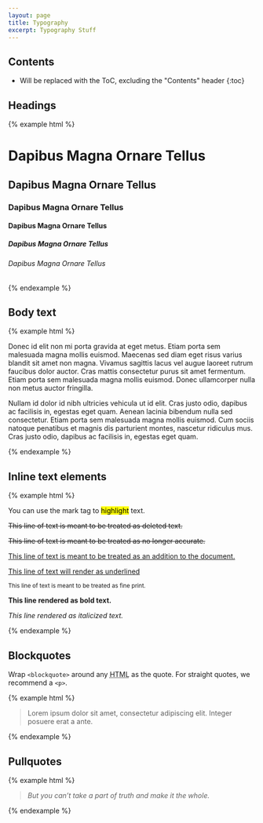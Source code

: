 ```yaml
---
layout: page
title: Typography
excerpt: Typography Stuff
---
```


## Contents

* Will be replaced with the ToC, excluding the "Contents" header
{:toc}

## Headings

{% example html %}
<h1>Dapibus Magna Ornare Tellus</h1>
<h2>Dapibus Magna Ornare Tellus</h2>
<h3>Dapibus Magna Ornare Tellus</h3>
<h4>Dapibus Magna Ornare Tellus</h4>
<h5>Dapibus Magna Ornare Tellus</h5>
<h6>Dapibus Magna Ornare Tellus</h6>
{% endexample %}

## Body text

{% example html %}
<p>Donec id elit non mi porta gravida at eget metus. Etiam porta sem malesuada magna mollis euismod. Maecenas sed diam eget risus varius blandit sit amet non magna. Vivamus sagittis lacus vel augue laoreet rutrum faucibus dolor auctor. Cras mattis consectetur purus sit amet fermentum. Etiam porta sem malesuada magna mollis euismod. Donec ullamcorper nulla non metus auctor fringilla.</p>
<p>Nullam id dolor id nibh ultricies vehicula ut id elit. Cras justo odio, dapibus ac facilisis in, egestas eget quam. Aenean lacinia bibendum nulla sed consectetur. Etiam porta sem malesuada magna mollis euismod. Cum sociis natoque penatibus et magnis dis parturient montes, nascetur ridiculus mus. Cras justo odio, dapibus ac facilisis in, egestas eget quam.</p>
{% endexample %}


## Inline text elements

{% example html %}
<p>You can use the mark tag to <mark>highlight</mark> text.</p>
<p><del>This line of text is meant to be treated as deleted text.</del></p>
<p><s>This line of text is meant to be treated as no longer accurate.</s></p>
<p><ins>This line of text is meant to be treated as an addition to the document.</ins></p>
<p><u>This line of text will render as underlined</u></p>
<p><small>This line of text is meant to be treated as fine print.</small></p>
<p><strong>This line rendered as bold text.</strong></p>
<p><em>This line rendered as italicized text.</em></p>
{% endexample %}

## Blockquotes

Wrap `<blockquote>` around any <abbr title="HyperText Markup Language">HTML</abbr> as the quote. For straight quotes, we recommend a `<p>`.

{% example html %}
<blockquote>
  Lorem ipsum dolor sit amet, consectetur adipiscing elit. Integer posuere erat a ante.
</blockquote>
{% endexample %}

## Pullquotes

{% example html %}
<blockquote class="pullquote"><em>But you can’t take a part of truth and make it the whole.</em></blockquote>
{% endexample %}
